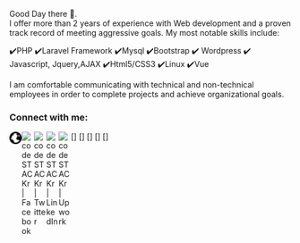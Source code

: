 <!-- ### Hi there  -->

<!--
**Bishnupkl/Bishnupkl** is a ✨ _special_ ✨ repository because its `README.md` (this file) appears on your GitHub profile.

Here are some ideas to get you started:

- 🔭 I’m currently working on ...
- 🌱 I’m currently learning ...
- 👯 I’m looking to collaborate on ...
- 🤔 I’m looking for help with ...
- 💬 Ask me about ...
- 📫 How to reach me: ...
- 😄 Pronouns: ...
- ⚡ Fun fact: ...
-->

Good Day there 👋. <br />
I offer more than 2 years of experience with Web development and a proven track record of meeting aggressive goals. My most notable skills include: <br />

✔️PHP
✔️Laravel Framework
✔️Mysql
✔️Bootstrap
✔️ Wordpress
✔️ Javascript, Jquery,AJAX
✔️Html5/CSS3
✔️Linux
✔️Vue


I am comfortable communicating with technical and non-technical employees in order to complete projects and achieve organizational goals.


### Connect with me:

[<img align="left" alt="codeSTACKr.com" width="22px" src="https://raw.githubusercontent.com/iconic/open-iconic/master/svg/globe.svg" />]
[<img align="left" alt="codeSTACKr | Facebook" width="22px" src="https://cdn.jsdelivr.net/npm/simple-icons@v3/icons/facebook.svg" />]
[<img align="left" alt="codeSTACKr | Twitter" width="22px" src="https://cdn.jsdelivr.net/npm/simple-icons@v3/icons/twitter.svg" />]
[<img align="left" alt="codeSTACKr | LinkedIn" width="22px" src="https://cdn.jsdelivr.net/npm/simple-icons@v3/icons/linkedin.svg" />]
[<img align="left" alt="codeSTACKr | Upwork" width="22px" src="https://cdn.jsdelivr.net/npm/simple-icons@v3/icons/Upwork.svg" />]

<br />
<br />

